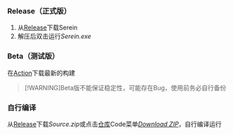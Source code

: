 
### Release（正式版）

1. 从[Release](https://github.com/Zaitonn/Serein/releases/latest)下载Serein
2. 解压后双击运行*Serein.exe*

### Beta（测试版）

在[Action](https://github.com/Zaitonn/Serein/actions)下载最新的构建  

>[!WARNING]Beta版不能保证稳定性，可能存在Bug，使用前务必自行备份

### 自行编译

从[Release](https://github.com/Zaitonn/Serein/releaseslatest)下载*Source.zip*或点击[仓库](https://github.com/Zaitonn/Serein)Code菜单[*Download ZIP*](https://github.com/Zaitonn/Serein/archive/refs/heads/main.zip)，自行编译运行
